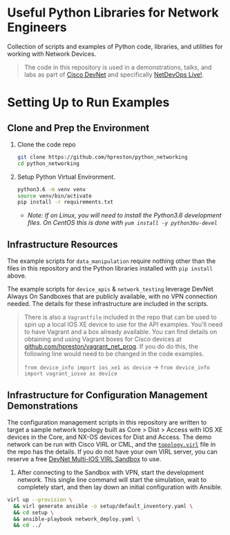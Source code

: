 # Useful Python Libraries for Network Engineers
Collection of scripts and examples of Python code, libraries, and utilities for working with Network Devices.  

> The code in this repository is used in a demonstrations, talks, and labs as part of [Cisco DevNet](https://developer.cisco.com) and specifically [NetDevOps Live!](https://developer.cisco.com/netdevops/live). 

# Setting Up to Run Examples 
## Clone and Prep the Environment
1. Clone the code repo

    ```bash
    git clone https://github.com/hpreston/python_networking
    cd python_networking
    ```

1. Setup Python Virtual Environment.  

    ```bash
    python3.6 -m venv venv
    source venv/bin/activate
    pip install -r requirements.txt
    ```
    
    * *Note: If on Linux, you will need to install the Python3.6 development files.  On CentOS this is done with `yum install -y python36u-devel`*

## Infrastructure Resources
The example scripts for `data_manipulation` require nothing other than the files in this repository and the Python libraries installed with `pip install` above.  

The example scripts for `device_apis` & `network_testing` leverage DevNet Always On Sandboxes that are publicly available, with no VPN connection needed.  The details for these infrastructure are included in the scripts.  

> There is also a `Vagrantfile` included in the repo that can be used to spin up a local IOS XE device to use for the API examples.  You'll need to have Vagrant and a box already available.  You can find details on obtaining and using Vagrant boxes for Cisco devices at [github.com/hpreston/vagrant_net_prog](https://github.com/hpreston/vagrant_net_prog).  If you do do this, the following line would need to be changed in the code examples.  
>
> `from device_info import ios_xe1 as device` -> `from device_info import vagrant_iosxe as device`

## Infrastructure for Configuration Management Demonstrations
The configuration management scripts in this repository are written to target a sample network topology built as Core > Dist > Access with IOS XE devices in the Core, and NX-OS devices for Dist and Access.  The demo network can be run with Cisco VIRL or CML, and the [`topology.virl`](topology.virl) file in the repo has the details.  If you do not have your own VIRL server, you can reserve a free [DevNet Multi-IOS VIRL Sandbox](https://devnetsandbox.cisco.com/RM/Diagram/Index/6b023525-4e7f-4755-81ae-05ac500d464a?diagramType=Topology) to use.  

1. After connecting to the Sandbox with VPN, start the development network.  This single line command will start the simulation, wait to completely start, and then lay down an initial configuration with Ansible.  

```bash
virl up --provision \
  && virl generate ansible -o setup/default_inventory.yaml \
  && cd setup \
  && ansible-playbook network_deploy.yaml \
  && cd ../
```

